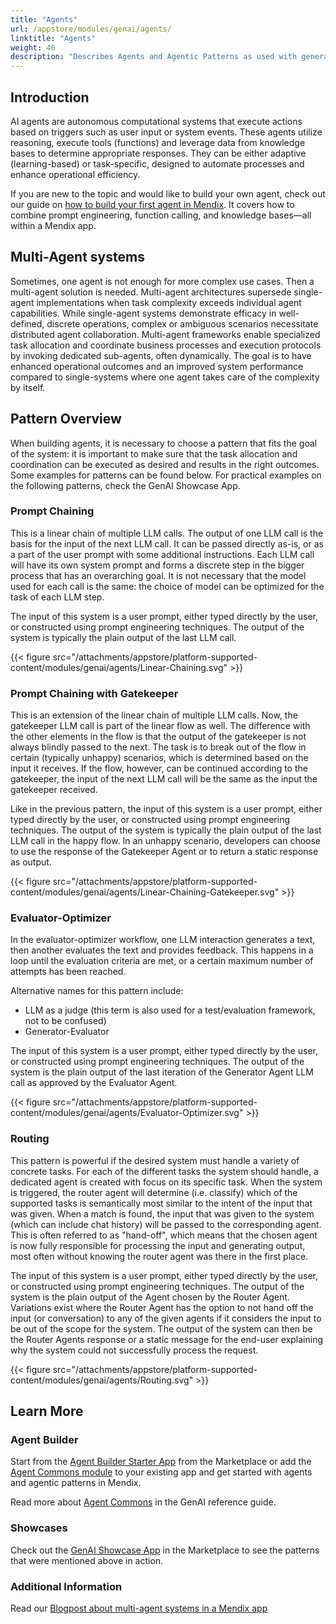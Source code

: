 ```yaml
---
title: "Agents"
url: /appstore/modules/genai/agents/
linktitle: "Agents"
weight: 40
description: "Describes Agents and Agentic Patterns as used with generative AI in Mendix"
---
```


## Introduction

AI agents are autonomous computational systems that execute actions based on triggers such as user input or system events. These agents utilize reasoning, execute tools (functions) and leverage data from knowledge bases to determine appropriate responses. They can be either adaptive (learning-based) or task-specific, designed to automate processes and enhance operational efficiency.

If you are new to the topic and would like to build your own agent, check out our guide on [how to build your first agent in Mendix](https://docs.mendix.com/appstore/modules/genai/how-to/howto-single-agent/). It covers how to combine prompt engineering, function calling, and knowledge bases—all within a Mendix app.

## Multi-Agent systems

Sometimes, one agent is not enough for more complex use cases. Then a multi-agent solution is needed. Multi-agent architectures supersede single-agent implementations when task complexity exceeds individual agent capabilities. While single-agent systems demonstrate efficacy in well-defined, discrete operations, complex or ambiguous scenarios necessitate distributed agent collaboration. Multi-agent frameworks enable specialized task allocation and coordinate business processes and execution protocols by invoking dedicated sub-agents, often dynamically. The goal is to have enhanced operational outcomes and an improved system performance compared to single-systems where one agent takes care of the complexity by itself.

## Pattern Overview

When building agents, it is necessary to choose a pattern that fits the goal of the system: it is important to make sure that the task allocation and coordination can be executed as desired and results in the right outcomes. Some examples for patterns can be found below. For practical examples on the following patterns, check the GenAI Showcase App. 

### Prompt Chaining

This is a linear chain of multiple LLM calls. The output of one LLM call is the basis for the input of the next LLM call. It can be passed directly as-is, or as a part of the user prompt with some additional instructions. Each LLM call will have its own system prompt and forms a discrete step in the bigger process that has an overarching goal. It is not necessary that the model used for each call is the same: the choice of model can be optimized for the task of each LLM step.

The input of this system is a user prompt, either typed directly by the user, or constructed using prompt engineering techniques. The output of the system is typically the plain output of the last LLM call.

 {{< figure src="/attachments/appstore/platform-supported-content/modules/genai/agents/Linear-Chaining.svg" >}}

### Prompt Chaining with Gatekeeper

This is an extension of the linear chain of multiple LLM calls. Now, the gatekeeper LLM call is part of the linear flow as well. The difference with the other elements in the flow is that the output of the gatekeeper is not always blindly passed to the next. The task is to break out of the flow in certain (typically unhappy) scenarios, which is determined based on the input it receives. If the flow, however, can be continued according to the gatekeeper, the input of the next LLM call will be the same as the input the gatekeeper received. 

Like in the previous pattern, the input of this system is a user prompt, either typed directly by the user, or constructed using prompt engineering techniques. The output of the system is typically the plain output of the last LLM call in the happy flow. In an unhappy scenario, developers can choose to use the response of the Gatekeeper Agent or to return a static response as output.

 {{< figure src="/attachments/appstore/platform-supported-content/modules/genai/agents/Linear-Chaining-Gatekeeper.svg" >}}

### Evaluator-Optimizer

In the evaluator-optimizer workflow, one LLM interaction generates a text, then another evaluates the text and provides feedback. This happens in a loop until the evaluation criteria are met, or a certain maximum number of attempts has been reached. 

Alternative names for this pattern include:
- LLM as a judge (this term is also used for a test/evaluation framework, not to be confused)
- Generator-Evaluator

The input of this system is a user prompt, either typed directly by the user, or constructed using prompt engineering techniques. The output of the system is the plain output of the last iteration of the Generator Agent LLM call as approved by the Evaluator Agent.

 {{< figure src="/attachments/appstore/platform-supported-content/modules/genai/agents/Evaluator-Optimizer.svg" >}}

### Routing

This pattern is powerful if the desired system must handle a variety of concrete tasks. For each of the different tasks the system should handle, a dedicated agent is created with focus on its specific task. When the system is triggered, the router agent will determine (i.e. classify) which of the supported tasks is semantically most similar to the intent of the input that was given. When a match is found, the input that was given to the system (which can include chat history) will be passed to the corresponding agent. This is often referred to as "hand-off", which means that the chosen agent is now fully responsible for processing the input and generating output, most often without knowing the router agent was there in the first place.

The input of this system is a user prompt, either typed directly by the user, or constructed using prompt engineering techniques. The output of the system is the plain output of the Agent chosen by the Router Agent. Variations exist where the Router Agent has the option to not hand off the input (or conversation) to any of the given agents if it considers the input to be out of the scope for the system. The output of the system can then be the Router Agents response or a static message for the end-user explaining why the system could not successfully process the request.

 {{< figure src="/attachments/appstore/platform-supported-content/modules/genai/agents/Routing.svg" >}}

## Learn More

### Agent Builder

Start from the [Agent Builder Starter App](https://marketplace.mendix.com/link/component/240369) from the Marketplace or add the [Agent Commons module](https://marketplace.mendix.com/link/component/240371) to your existing app and get started with agents and agentic patterns in Mendix.

Read more about [Agent Commons](/appstore/modules/genai/genai-for-mx/agent-commons/) in the GenAI reference guide.

### Showcases

Check out the [GenAI Showcase App](https://marketplace.mendix.com/link/component/220475) in the Marketplace to see the patterns that were mentioned above in action.

### Additional Information

 Read our [Blogpost about multi-agent systems in a Mendix app](https://www.mendix.com/blog/how-multi-agent-ai-systems-in-mendix-can-train-you-for-a-marathon/)